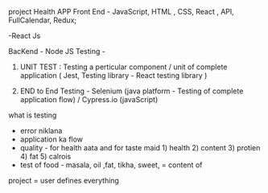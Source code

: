 project 
Health APP
Front End - JavaScript, HTML , CSS, React , API, FullCalendar, Redux;

-React Js 

BacKend - Node JS
Testing - 

1) UNIT TEST : Testing a perticular component / unit of complete application ( Jest, Testing library - React testing library )

2) END to End Testing  - Selenium (java platform - Testing of complete application flow) / Cypress.io (javaScript)


what is testing
* error niklana
* application ka flow
* quality - for health aata and for taste maid 1) health 2) content 3) protien 4) fat 5) calrois 
* test of food - masala, oil ,fat, tikha,  sweet,  = content of 

project =  user defines everything 
